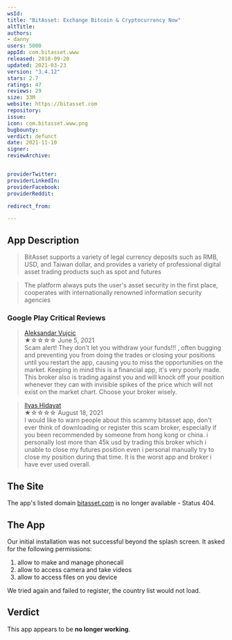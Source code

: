 ```yaml
---
wsId:
title: "BitAsset: Exchange Bitcoin & Cryptocurrency Now"
altTitle:
authors:
- danny
users: 5000
appId: com.bitasset.www
released: 2018-09-20
updated: 2021-03-23
version: "3.4.12"
stars: 2.7
ratings: 47
reviews: 29
size: 33M
website: https://bitasset.com
repository:
issue:
icon: com.bitasset.www.png
bugbounty:
verdict: defunct
date: 2021-11-10
signer:
reviewArchive:


providerTwitter:
providerLinkedIn:
providerFacebook:
providerReddit:

redirect_from:

---
```



## App Description

> BitAsset supports a variety of legal currency deposits such as RMB, USD, and Taiwan dollar, and provides a variety of professional digital asset trading products such as spot and futures

> The platform always puts the user's asset security in the first place, cooperates with internationally renowned information security agencies

### Google Play Critical Reviews

> [Aleksandar Vujcic](https://play.google.com/store/apps/details?id=com.bitasset.www&reviewId=gp%3AAOqpTOHmioi6ro8UzU25LwlJ7d2YOC59nFpSjcORsumV6E8p-21YJxbKlNnmZ7qwLAlcmQ2Ictn6Bs1k85GPXGk)<br>
  ★☆☆☆☆ June 5, 2021 <br>
      Scam alert! They don't let you withdraw your funds!!! , often bugging and preventing you from doing the trades or closing your positions until you restart the app, causing you
      to miss the opportunities on the market. Keeping in mind this is a financial app, it's very poorly made. This broker also is trading against you and will knock off your position whenever they can with invisible spikes of the price which will not exist on the market chart. Choose your broker wisely.

> [Ilyas Hidayat](https://play.google.com/store/apps/details?id=com.bitasset.www&reviewId=gp%3AAOqpTOE_oh_WI7rwRT7epml5tQcv69DTIbzG-6sxJq06C_lw_0eMh_2MC79w0is7g-aQgX8M6kNjMMPvD2q_ZqU)<br>
  ★☆☆☆☆ August 18, 2021 <br>
      I would like to warn people about this scammy bitasset app, don't ever think of downloading or register this scam broker, especially if you been recommended by someone from hong kong  or china. i personally lost more than 45k usd by trading this broker which i unable to close my futures position even i personal manually try to close my position during that time. It is the worst app and broker i have ever used overall.

## The Site

The app's listed domain [bitasset.com](https://bitasset.com) is no longer available - Status 404.

## The App

Our initial installation was not successful beyond the splash screen. It asked for the following permissions:

1. allow to make and manage phonecall
2. allow to  access camera and take videos
3. allow to access files on you device

We tried again and failed to register, the country list would not load.

## Verdict

This app appears to be **no longer working**.
